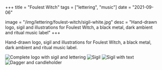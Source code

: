 +++
title = "Foulest Witch"
tags = ["lettering", "music"]
date = "2021-09-06"

image = "/img/lettering/foulest-witch/sigil-white.jpg"
desc = "Hand-drawn logo, sigil and illustrations for Foulest Witch, a black metal, dark ambient and ritual music label"
+++

Hand-drawn logo, sigil and illustrations for Foulest Witch, a black metal, dark ambient and ritual music label.

![Complete logo with sigil and lettering](/img/lettering/foulest-witch/full-logo-white.jpg "Complete logo with sigil and lettering")
![Sigil](/img/lettering/foulest-witch/sigil-white.jpg "Sigil")
![Sigil with text](/img/lettering/foulest-witch/sigil-border-white.jpg "Sigil with text")
![Dagger and candleholder](/img/lettering/foulest-witch/dagger-white.jpg "Dagger and candleholder")
